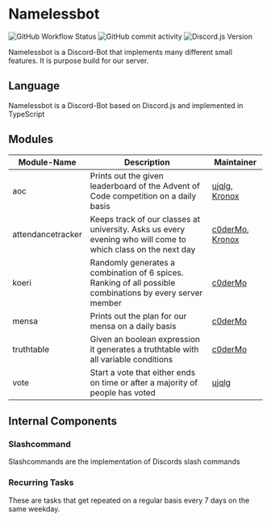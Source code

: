 # Namelessbot
![GitHub Workflow Status](https://img.shields.io/github/actions/workflow/status/namelessgroup/namelessbot/eslint.yml?label=lint)
![GitHub commit activity](https://img.shields.io/github/commit-activity/m/namelessgroup/namelessbot)
![Discord.js Version](https://img.shields.io/badge/Discord.js-14.7.1-blue)

Namelessbot is a Discord-Bot that implements many different small features. It is purpose build for our server.
## Language
Namelessbot is a Discord-Bot based on Discord.js and implemented in TypeScript
## Modules
|Module-Name|Description|Maintainer  |
|--|--|--|
|aoc|Prints out the given leaderboard of the Advent of Code competition on a daily basis|[ujqlg](https://github.com/MartinKrausewitz), [Kronox](https://github.com/Kr0nox)|
|attendancetracker|Keeps track of our classes at university. Asks us every evening who will come to which class on the next day|[c0derMo](https://github.com/c0derMo), [Kronox](https://github.com/Kr0nox)|
|koeri|Randomly generates a combination of 6 spices. Ranking of all possible combinations by every server member|[c0derMo](https://github.com/c0derMo)|
|mensa|Prints out the plan for our mensa on a daily basis|[c0derMo](https://github.com/c0derMo)|
|truthtable|Given an boolean expression it generates a truthtable with all variable conditions|[c0derMo](https://github.com/c0derMo)|
|vote|Start a vote that either ends on time or after a majority of people has voted|[ujqlg](https://github.com/MartinKrausewitz)|

## Internal Components
### Slashcommand
Slashcommands are the implementation of Discords slash commands
### Recurring Tasks
These are tasks that get repeated on a regular basis every 7 days on the same weekday.